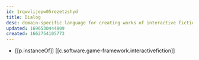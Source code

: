 ```yaml
---
id: 1rqwvlijepw05rezetzshyd
title: Dialog
desc: domain-specific language for creating works of interactive fiction
updated: 1696530444809
created: 1662754105773
---
```


- [[p.instanceOf]] [[c.software.game-framework.interactivefiction]]

